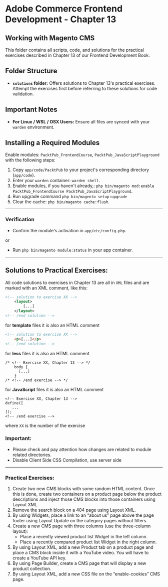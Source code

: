 # Adobe Commerce Frontend Development - Chapter 13
Working with Magento CMS
---
This folder contains all scripts, code, and solutions for the practical exercises described in Chapter 13 of our Frontend Development Book.

## Folder Structure
- **`solutions` folder:** Offers solutions to Chapter 13's practical exercises. Attempt the exercises first before referring to these solutions for code validation.

## Important Notes
- **For Linux / WSL / OSX Users:** Ensure all files are synced with your `warden` environment.

## Installing a Required Modules

Enable modules: `PacktPub_FrontendCourse`, `PacktPub_JavaScriptPlayground` with the following steps:
1. Copy `app/code/PacktPub` to your project's corresponding directory (`app/code`).
2. Enter your `warden` container: `warden shell`.
3. Enable modules, if you haven't already,: `php bin/magento mod:enable PacktPub_FrontendCourse PacktPub_JavaScriptPlayground`.
4. Run upgrade command `php bin/magento setup:upgrade`
5. Clear the cache: `php bin/magento cache:flush`.
---

### Verification
- Confirm the module's activation in `app/etc/config.php`.

or
- Run `php bin/magento module:status` in your app container.

---
## Solutions to Practical Exercises:

All code solutions to exercises in Chapter 13 are all in `XML` files and are marked with an XML comment, like this:
```xml
<!-- solution to exercise XX -->
    <layout>
        [...]
    </layout>
<!-- /end solution -->
```

for **template** files it is also an HTML comment
```html
<!-- solution to exercise XX -->
    <p>[...]</p>
<!-- /end solution -->
```

for **less** files it is also an HTML comment
```less
/* <!-- Exercise XX, Chapter 13 --> */
    body {
      [...]
    }
/* <!-- /end exercise --> */
```

for **JavaScript** files it is also an HTML comment
```less
<!-- Exercise XX, Chapter 13 -->
define([
   ...
]);
<!-- /end exercise -->
```

where `XX` is the number of the exercise

### Important:
* Please check and pay attention how changes are related to module related directories.
* Disable Client Side CSS Compilation, use server side

---
### Practical Exercises:
1. Create two new CMS blocks with some random HTML content. Once this is done, create two
containers on a product page below the product descriptions and inject those CMS blocks into
those containers using Layout XML.
2. Remove the search block on a 404 page using Layout XML.
3. By using Widgets, place a link to an “about us” page above the page footer using Layout Update
   on the category pages without filters.
4. Create a new CMS page with three columns (use the three-column layout):
   * Place a recently viewed product list Widget in the left column.
   * Place a recently compared product list Widget in the right column.
5. By using Layout XML, add a new Product tab on a product page and place a CMS block inside
   it with a YouTube video. You will have to create a YouTube API key.
6. By using Page Builder, create a CMS page that will display a new product collection.
7. By using Layout XML, add a new CSS file on the “enable-cookies” CMS page.